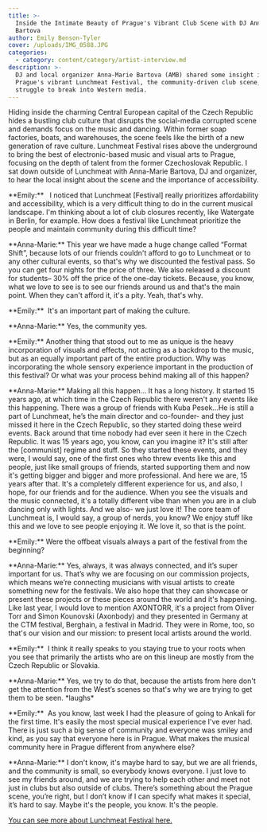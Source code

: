 ```yaml
---
title: >-
  Inside the Intimate Beauty of Prague's Vibrant Club Scene with DJ Anna-Marie
  Bartova
author: Emily Benson-Tyler
cover: /uploads/IMG_0588.JPG
categories:
  - category: content/category/artist-interview.md
description: >-
  DJ and local organizer Anna-Marie Bartova (AMB) shared some insight into
  Prague's vibrant Lunchmeat Festival, the community-driven club scene, and the
  struggle to break into Western media.
---
```


Hiding inside the charming Central European capital of the Czech Republic hides a bustling club culture that disrupts the social-media corrupted scene and demands focus on the music and dancing. Within former soap factories, boats, and warehouses, the scene feels like the birth of a new generation of rave culture. Lunchmeat Festival rises above the underground to bring the best of electronic-based music and visual arts to Prague, focusing on the depth of talent from the former Czechoslovak Republic. I sat down outside of Lunchmeat with Anna-Marie Bartova, DJ and organizer, to hear the local insight about the scene and the importance of accessibility.

\*\*Emily:\*\*   I noticed that Lunchmeat \[Festival] really prioritizes affordability and accessibility, which is a very difficult thing to do in the current musical landscape. I'm thinking about a lot of club closures recently, like Watergate in Berlin, for example. How does a festival like Lunchmeat prioritize the people and maintain community during this difficult time?

\*\*Anna-Marie:\*\* This year we have made a huge change called “Format Shift”, because lots of our friends couldn't afford to go to Lunchmeat or to any other cultural events, so that's why we discounted the festival pass. So you can get four nights for the price of three. We also released a discount for students– 30% off the price of the one-day tickets. Because, you know, what we love to see is to see our friends around us and that's the main point. When they can't afford it, it's a pity. Yeah, that's why. 

\*\*Emily:\*\*  It's an important part of making the culture.

\*\*Anna-Marie:\*\*	 Yes, the community yes.

\*\*Emily:\*\*	 Another thing that stood out to me as unique is the heavy incorporation of visuals and effects, not acting as a backdrop to the music, but as an equally important part of the entire production. Why was incorporating the whole sensory experience important in the production of this festival? Or what was your process behind making all of this happen?

\*\*Anna-Marie:\*\* 	Making all this happen… It has a long history. It started 15 years ago, at which time in the Czech Republic there weren't any events like this happening. There was a group of friends with Kuba Pesek…He is still a part of Lunchmeat, he’s the main director and co-founder- and they just missed it here in the Czech Republic, so they started doing these weird events. Back around that time nobody had ever seen it here in the Czech Republic. It was 15 years ago, you know, can you imagine it? It's still after the \[communist] regime and stuff. So they started these events, and they were, I would say, one of the first ones who threw events like this and people, just like small groups of friends, started supporting them and now it's getting bigger and bigger and more professional. And here we are, 15 years after that. It's a completely different experience for us, and also, I hope, for our friends and for the audience. When you see the visuals and the music connected, it's a totally different vibe than when you are in a club dancing only with lights. And we also- we just love it! The core team of Lunchmeat is, I would say, a group of nerds, you know? We enjoy stuff like this and we love to see people enjoying it. We love it, so that is the point.


\*\*Emily:\*\* 	Were the offbeat visuals always a part of the festival from the beginning?

\*\*Anna-Marie:\*\* 	Yes, always, it was always connected, and it’s super important for us. That’s why we are focusing on our commission projects, which means we’re connecting musicians with visual artists to create something new for the festivals. We also hope that they can showcase or present these projects or these pieces around the world and it's happening. Like last year, I would love to mention AXONTORR, it's a project from Oliver Torr and Simon Kounovski (Axonbody) and they presented in Germany at the CTM festival, Berghain, a festival in Madrid. They were in Rome, too, so that's our vision and our mission: to present local artists around the world.

\*\*Emily:\*\*  I think it really speaks to you staying true to your roots when you see that primarily the artists who are on this lineup are mostly from the Czech Republic or Slovakia.

\*\*Anna-Marie:\*\* Yes, we try to do that, because the artists from here don't get the attention from the West’s scenes so that's why we are trying to get them to be seen. \*laughs\*


\*\*Emily:\*\*  	As you know, last week I had the pleasure of going to Ankali for the first time. It's easily the most special musical experience I've ever had. There is just such a big sense of community and everyone was smiley and kind, as you say that everyone here is in Prague. What makes the musical community here in Prague different from anywhere else?

\*\*Anna-Marie:\*\* I don't know, it's maybe hard to say, but we are all friends, and the community is small, so everybody knows everyone. I just love to see my friends around, and we are trying to help each other and meet not just in clubs but also outside of clubs. There’s something about the Prague scene, you’re right, but I don’t know if I can specify what makes it special, it’s hard to say. Maybe it's the people, you know. It's the people.


[You can see more about Lunchmeat Festival here.](https://www.instagram.com/lunchmeatfestival?utm_source=ig_web_button_share_sheet\&igsh=ZDNlZDc0MzIxNw==)
